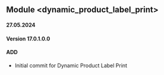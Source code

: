 ## Module <dynamic_product_label_print>

#### 27.05.2024
#### Version 17.0.1.0.0
#### ADD

- Initial commit for Dynamic Product Label Print
